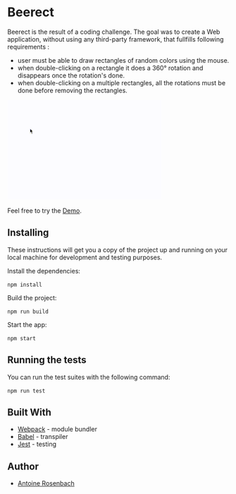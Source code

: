 # Beerect

Beerect is the result of a coding challenge. The goal was to create a Web application, without using any third-party framework, that fullfills following requirements :

* user must be able to draw rectangles of random colors using the mouse.
* when double-clicking on a rectangle it does a 360° rotation and disappears once the rotation's done.
* when double-clicking on a multiple rectangles, all the rotations must be done before removing the rectangles.

![Screencast](screencast.gif)
 
Feel free to try the [Demo](https://jsbin.com/lavuno/).

## Installing

These instructions will get you a copy of the project up and running on your local machine for development and testing purposes.

Install the dependencies:

```
npm install
```

Build the project:

```
npm run build
```

Start the app:

```
npm start
```

## Running the tests

You can run the test suites with the following command:

```
npm run test
```

## Built With

* [Webpack](https://webpack.js.org/) - module bundler
* [Babel](https://babeljs.io/) - transpiler
* [Jest](https://facebook.github.io/jest/) - testing


## Author

* [Antoine Rosenbach](https://github.com/arosenbach)

